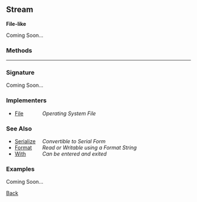 Stream
------
__File-like__

Coming Soon...


### Methods

-------------------------------


### Signature


Coming Soon...


### Implementers

* <span style="width:75px; float:left;">[File](file)</span> _Operating System File_


### See Also

* <span style="width:75px; float:left;">[Serialize](serialize)</span> _Convertible to Serial Form_
* <span style="width:75px; float:left;">[Format](format)</span> _Read or Writable using a Format String_
* <span style="width:75px; float:left;">[With](with)</span> _Can be entered and exited_


### Examples

Coming Soon...

[Back](/documentation)
